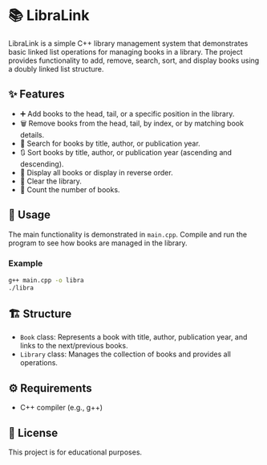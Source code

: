 # 📚 LibraLink

LibraLink is a simple C++ library management system that demonstrates basic linked list operations for managing books in a library. The project provides functionality to add, remove, search, sort, and display books using a doubly linked list structure.

## ✨ Features

- ➕ Add books to the head, tail, or a specific position in the library.
- 🗑️ Remove books from the head, tail, by index, or by matching book details.
- 🔎 Search for books by title, author, or publication year.
- 🔃 Sort books by title, author, or publication year (ascending and descending).
- 📖 Display all books or display in reverse order.
- 🧹 Clear the library.
- 🔢 Count the number of books.

## 🚀 Usage

The main functionality is demonstrated in `main.cpp`. Compile and run the program to see how books are managed in the library.

### Example

```bash
g++ main.cpp -o libra
./libra
```

## 🏗️ Structure

- `Book` class: Represents a book with title, author, publication year, and links to the next/previous books.
- `Library` class: Manages the collection of books and provides all operations.

## ⚙️ Requirements

- C++ compiler (e.g., g++)

## 📜 License

This project is for educational purposes.
